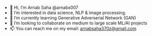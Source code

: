 - 👋 Hi, I’m Arnab Saha @arnabx007
- 👀 I’m interested in data science, NLP & image processing.
- 🌱 I’m currently learning Generative Adverserial Network (GAN)
- 💞️ I’m looking to collaborate on medium to large scale ML/AI projects
- 📫 You can reach me on my email: arnabsaha370z@gmail.com

<!---
arnabx007/arnabx007 is a ✨ special ✨ repository because its `README.md` (this file) appears on your GitHub profile.
You can click the Preview link to take a look at your changes.
--->
